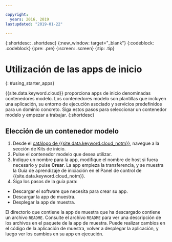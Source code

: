 ```yaml
---

copyright:
  years: 2016, 2019
lastupdated: "2019-01-22"

---
```


{:shortdesc: .shortdesc}
{:new_window: target="_blank"}
{:codeblock: .codeblock}
{:pre: .pre}
{:screen: .screen}
{:tip: .tip}

# Utilización de las apps de inicio
{: #using_starter_apps}

{{site.data.keyword.cloud}} proporciona apps de inicio denominadas contenedores modelo. Los contenedores modelo son plantillas que incluyen una aplicación, su entorno de ejecución asociado y servicios predefinidos para un dominio concreto. Siga estos pasos para seleccionar un contenedor modelo y empezar a trabajar.
{:shortdesc}

## Elección de un contenedor modelo

1. Desde el [catálogo de {{site.data.keyword.cloud_notm}}](https://cloud.ibm.com/catalog/), navegue a la sección de Kits de inicio.
2. Pulse el contenedor modelo que desea utilizar.
3. Indique un nombre para la app, modifique el nombre de host si fuera necesario y pulse **Crear**. La app empieza la transferencia, y se muestra la Guía de aprendizaje de iniciación en el Panel de control de {{site.data.keyword.cloud_notm}}.
4. Siga los pasos de la guía para:  
  * Descargar el software que necesita para crear su app.
  * Descargar la app de muestra.
  * Desplegar la app de muestra.

El directorio que contiene la app de muestra que ha descargado contiene un archivo `README`. Consulte el archivo `README` para ver una descripción de los archivos en el paquete de la app de muestra. Puede realizar cambios en el código de la aplicación de muestra, volver a desplegar la aplicación, y luego ver los cambios en su app en ejecución.
